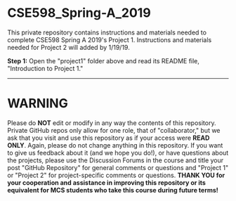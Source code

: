 # CSE598_Spring-A_2019


This private repository contains instructions and materials needed to complete CSE598 Spring A 2019's Project 1. Instructions and materials needed for Project 2 will added by 1/19/19.


**Step 1:** Open the "project1" folder above and read its README file, "Introduction to Project 1."

----------------------------
# WARNING
Please do **NOT** edit or modify in any way the contents of this repository. Private GitHub repos only allow for one role, that of "collaborator," but we ask that you visit and use this repository as if your access were **READ ONLY**. Again, please do not change anything in this repository. If you want to give us feedback about it (and we hope you do!), or have questions about the projects, please use the Discussion Forums in the course and title your post  "GitHub Repository" for general comments or questions and "Project 1" or "Project 2" for project-specific comments or questions. **THANK YOU for your cooperation and assistance in improving this repository or its equivalent for MCS students who take this course during future terms!** 
